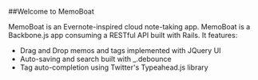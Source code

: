 ##Welcome to MemoBoat

MemoBoat is an Evernote-inspired cloud note-taking app. MemoBoat is a Backbone.js app consuming a RESTful API built with Rails. It features:

* Drag and Drop memos and tags implemented with JQuery UI
* Auto-saving and search built with _.debounce
* Tag auto-completion using Twitter's Typeahead.js library